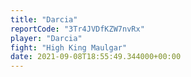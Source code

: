 ```yaml
---
title: "Darcia"
reportCode: "3Tr4JVDfKZW7nvRx"
player: "Darcia"
fight: "High King Maulgar"
date: 2021-09-08T18:55:49.344000+00:00
---
```

